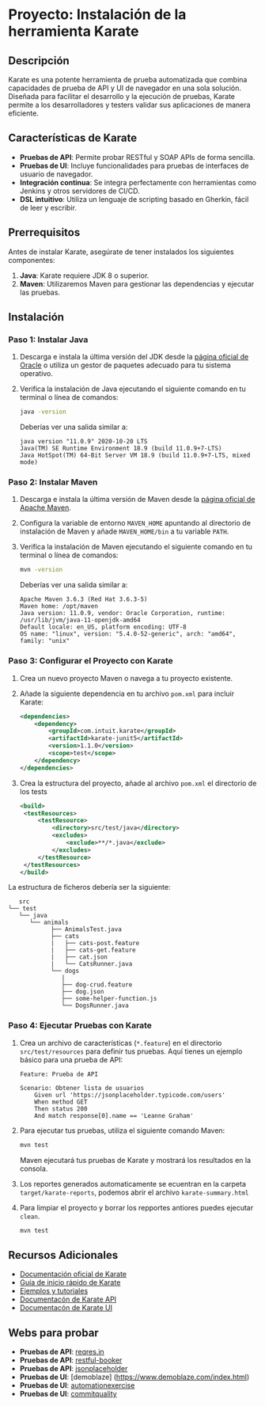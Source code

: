 # Proyecto: Instalación de la herramienta Karate

## Descripción

Karate es una potente herramienta de prueba automatizada que combina capacidades de prueba de API y UI de navegador en una sola solución. Diseñada para facilitar el desarrollo y la ejecución de pruebas, Karate permite a los desarrolladores y testers validar sus aplicaciones de manera eficiente.

## Características de Karate

- **Pruebas de API**: Permite probar RESTful y SOAP APIs de forma sencilla.
- **Pruebas de UI**: Incluye funcionalidades para pruebas de interfaces de usuario de navegador.
- **Integración continua**: Se integra perfectamente con herramientas como Jenkins y otros servidores de CI/CD.
- **DSL intuitivo**: Utiliza un lenguaje de scripting basado en Gherkin, fácil de leer y escribir.

## Prerrequisitos

Antes de instalar Karate, asegúrate de tener instalados los siguientes componentes:

1. **Java**: Karate requiere JDK 8 o superior.
2. **Maven**: Utilizaremos Maven para gestionar las dependencias y ejecutar las pruebas.

## Instalación

### Paso 1: Instalar Java

1. Descarga e instala la última versión del JDK desde la [página oficial de Oracle](https://www.oracle.com/java/technologies/javase-jdk11-downloads.html) o utiliza un gestor de paquetes adecuado para tu sistema operativo.
2. Verifica la instalación de Java ejecutando el siguiente comando en tu terminal o línea de comandos:

   ```sh
   java -version
   ```

   Deberías ver una salida similar a:

   ```
   java version "11.0.9" 2020-10-20 LTS
   Java(TM) SE Runtime Environment 18.9 (build 11.0.9+7-LTS)
   Java HotSpot(TM) 64-Bit Server VM 18.9 (build 11.0.9+7-LTS, mixed mode)
   ```

### Paso 2: Instalar Maven

1. Descarga e instala la última versión de Maven desde la [página oficial de Apache Maven](https://maven.apache.org/download.cgi).
2. Configura la variable de entorno `MAVEN_HOME` apuntando al directorio de instalación de Maven y añade `MAVEN_HOME/bin` a tu variable `PATH`.
3. Verifica la instalación de Maven ejecutando el siguiente comando en tu terminal o línea de comandos:

   ```sh
   mvn -version
   ```

   Deberías ver una salida similar a:

   ```
   Apache Maven 3.6.3 (Red Hat 3.6.3-5)
   Maven home: /opt/maven
   Java version: 11.0.9, vendor: Oracle Corporation, runtime: /usr/lib/jvm/java-11-openjdk-amd64
   Default locale: en_US, platform encoding: UTF-8
   OS name: "linux", version: "5.4.0-52-generic", arch: "amd64", family: "unix"
   ```

### Paso 3: Configurar el Proyecto con Karate

1. Crea un nuevo proyecto Maven o navega a tu proyecto existente.
2. Añade la siguiente dependencia en tu archivo `pom.xml` para incluir Karate:

   ```xml
   <dependencies>
       <dependency>
           <groupId>com.intuit.karate</groupId>
           <artifactId>karate-junit5</artifactId>
           <version>1.1.0</version>
           <scope>test</scope>
       </dependency>
   </dependencies>
   ```
3. Crea la estructura del proyecto, añade al archivo `pom.xml` el directorio de los tests
   
   ```xml
   <build>
    <testResources>
        <testResource>
            <directory>src/test/java</directory>
            <excludes>
                <exclude>**/*.java</exclude>
            </excludes>
        </testResource>
    </testResources> 
   </build>
   ```
La estructura de ficheros debería ser la siguiente:

   ```
      src
   └── test
      └── java
         └── animals
               ├── AnimalsTest.java
               ├── cats
               |   ├── cats-post.feature
               |   ├── cats-get.feature
               |   ├── cat.json
               |   └── CatsRunner.java
               └── dogs
                  |
                  ├── dog-crud.feature
                  ├── dog.json
                  ├── some-helper-function.js
                  └── DogsRunner.java
   ```
### Paso 4: Ejecutar Pruebas con Karate

1. Crea un archivo de características (`*.feature`) en el directorio `src/test/resources` para definir tus pruebas. Aquí tienes un ejemplo básico para una prueba de API:

   ```gherkin
   Feature: Prueba de API

   Scenario: Obtener lista de usuarios
       Given url 'https://jsonplaceholder.typicode.com/users'
       When method GET
       Then status 200
       And match response[0].name == 'Leanne Graham'
   ```

2. Para ejecutar tus pruebas, utiliza el siguiente comando Maven:

   ```sh
   mvn test
   ```

   Maven ejecutará tus pruebas de Karate y mostrará los resultados en la consola.

3. Los reportes generados automaticamente se ecuentran en la carpeta `target/karate-reports`, podemos abrir el archivo `karate-summary.html`

4. Para limpiar el proyecto y borrar los repportes antiores puedes ejecutar `clean`. 

   ```sh
   mvn test
   ```


## Recursos Adicionales

- [Documentación oficial de Karate](https://github.com/intuit/karate)
- [Guía de inicio rápido de Karate](https://github.com/intuit/karate#getting-started)
- [Ejemplos y tutoriales](https://github.com/intuit/karate/tree/master/karate-demo)
- [Documentacón de Karate API](https://github.com/karatelabs/karate?tab=readme-ov-file#syntax-guide)
- [Documentacón de Karate UI](https://karatelabs.github.io/karate/karate-core/)

## Webs para probar

- **Pruebas de API**: [reqres.in](https://reqres.in/)
- **Pruebas de API**: [restful-booker](https://restful-booker.herokuapp.com/)
- **Pruebas de API**: [jsonplaceholder](https://jsonplaceholder.typicode.com)
- **Pruebas de UI**:  [demoblaze] (https://www.demoblaze.com/index.html)
- **Pruebas de UI**:  [automationexercise](https://automationexercise.com/)
- **Pruebas de UI**:  [commitquality](https://commitquality.com/)
